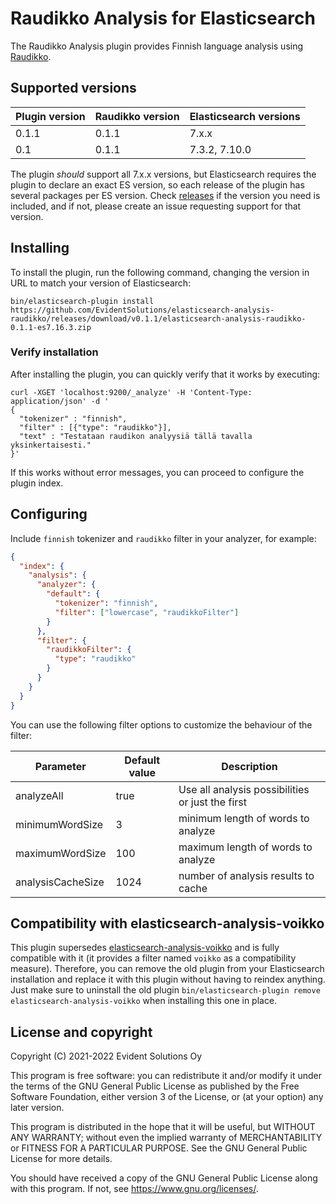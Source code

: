 # Raudikko Analysis for Elasticsearch

The Raudikko Analysis plugin provides Finnish language analysis using [Raudikko](https://github.com/EvidentSolutions/raudikko).

## Supported versions

| Plugin version | Raudikko version | Elasticsearch versions |
| -------------- | ---------------- | ---------------------- |
| 0.1.1          | 0.1.1            | 7.x.x                  |
| 0.1            | 0.1.1            | 7.3.2, 7.10.0          |

The plugin *should* support all 7.x.x versions, but Elasticsearch requires the plugin to declare an exact ES version, so each release of the plugin has several packages per ES version. Check [releases](https://github.com/EvidentSolutions/elasticsearch-analysis-raudikko/releases) if the version you need is included, and if not, please create an issue requesting support for that version.


## Installing

To install the plugin, run the following command, changing the version in URL to match your version of Elasticsearch:

```
bin/elasticsearch-plugin install https://github.com/EvidentSolutions/elasticsearch-analysis-raudikko/releases/download/v0.1.1/elasticsearch-analysis-raudikko-0.1.1-es7.16.3.zip
```

### Verify installation

After installing the plugin, you can quickly verify that it works by executing:

```
curl -XGET 'localhost:9200/_analyze' -H 'Content-Type: application/json' -d '
{
  "tokenizer" : "finnish",
  "filter" : [{"type": "raudikko"}],
  "text" : "Testataan raudikon analyysiä tällä tavalla yksinkertaisesti."
}'
```

If this works without error messages, you can proceed to configure the plugin index.

## Configuring

Include `finnish` tokenizer and `raudikko` filter in your analyzer, for example:

```json
{
  "index": {
    "analysis": {
      "analyzer": {
        "default": {
          "tokenizer": "finnish",
          "filter": ["lowercase", "raudikkoFilter"]
        }
      },
      "filter": {
        "raudikkoFilter": {
          "type": "raudikko"
        }
      }
    }
  }
}
```

You can use the following filter options to customize the behaviour of the filter:

| Parameter         | Default value    | Description                                      |
|-------------------|------------------|--------------------------------------------------|
| analyzeAll        | true             | Use all analysis possibilities or just the first |
| minimumWordSize   | 3                | minimum length of words to analyze               |
| maximumWordSize   | 100              | maximum length of words to analyze               |
| analysisCacheSize | 1024             | number of analysis results to cache              |

## Compatibility with elasticsearch-analysis-voikko

This plugin supersedes [elasticsearch-analysis-voikko](https://github.com/EvidentSolutions/elasticsearch-analysis-voikko) and
is fully compatible with it (it provides a filter named `voikko` as a compatibility measure). Therefore, you can remove
the old plugin from your Elasticsearch installation and replace it with this plugin without having to reindex anything.
Just make sure to uninstall the old plugin `bin/elasticsearch-plugin remove elasticsearch-analysis-voikko` when installing
this one in place.

## License and copyright
 
Copyright (C) 2021-2022  Evident Solutions Oy

This program is free software: you can redistribute it and/or modify
it under the terms of the GNU General Public License as published by
the Free Software Foundation, either version 3 of the License, or
(at your option) any later version.

This program is distributed in the hope that it will be useful,
but WITHOUT ANY WARRANTY; without even the implied warranty of
MERCHANTABILITY or FITNESS FOR A PARTICULAR PURPOSE.  See the
GNU General Public License for more details.

You should have received a copy of the GNU General Public License
along with this program.  If not, see <https://www.gnu.org/licenses/>.
